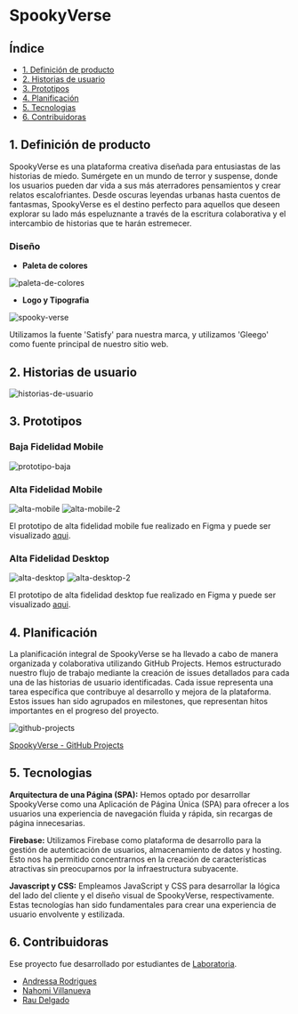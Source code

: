 # SpookyVerse

## Índice

* [1. Definición de producto](#1-definición-de-producto)
* [2. Historias de usuario](#2-historias-de-usuario)
* [3. Prototipos](#3-prototipos)
* [4. Planificación](#4-planificación)
* [5. Tecnologias](#5-tecnologias)
* [6. Contribuidoras](#6-contribuidoras)

## 1. Definición de producto

SpookyVerse es una plataforma creativa diseñada para entusiastas de las historias de miedo. Sumérgete en un mundo de terror y suspense, donde los usuarios pueden dar vida a sus más aterradores pensamientos y crear relatos escalofriantes. Desde oscuras leyendas urbanas hasta cuentos de fantasmas, SpookyVerse es el destino perfecto para aquellos que deseen explorar su lado más espeluznante a través de la escritura colaborativa y el intercambio de historias que te harán estremecer.

### Diseño

* **Paleta de colores**

![paleta-de-colores](/src/components/images/paleta-de-colores.png)

* **Logo y Tipografia**

![spooky-verse](/src/components/images/SpookyVerse-logo.PNG)

Utilizamos la fuente 'Satisfy' para nuestra marca, y utilizamos 'Gleego' como fuente principal de nuestro sitio web.

## 2. Historias de usuario

![historias-de-usuario](src/components/images/historias-de-usuario.PNG)

## 3. Prototipos

### Baja Fidelidad Mobile

![prototipo-baja](src/components/images/prototipo-baja.png)

### Alta Fidelidad Mobile

![alta-mobile](/src/components/images/alta-mobile.png)
![alta-mobile-2](/src/components/images/alta-mobile-2.png)

El prototipo de alta fidelidad mobile fue realizado en Figma y puede ser visualizado [aqui](https://www.figma.com/proto/6OQ7sGueUinMK5Hltycvg2/SpookyVerse?type=design&node-id=12-97&t=C3YBwwzevOZznih3-0&scaling=scale-down&page-id=0%3A1&starting-point-node-id=12%3A97&show-proto-sidebar=1).

### Alta Fidelidad Desktop

![alta-desktop](/src/components/images/alta-desktop.png)
![alta-desktop-2](/src/components/images/alta-desktop-2.png)

El prototipo de alta fidelidad desktop fue realizado en Figma y puede ser visualizado [aqui](https://www.figma.com/proto/6OQ7sGueUinMK5Hltycvg2/SpookyVerse?type=design&node-id=12-97&t=C3YBwwzevOZznih3-0&scaling=scale-down&page-id=0%3A1&starting-point-node-id=12%3A97&show-proto-sidebar=1).

## 4. Planificación

La planificación integral de SpookyVerse se ha llevado a cabo de manera organizada y colaborativa utilizando GitHub Projects. Hemos estructurado nuestro flujo de trabajo mediante la creación de issues detallados para cada una de las historias de usuario identificadas. Cada issue representa una tarea específica que contribuye al desarrollo y mejora de la plataforma. Estos issues han sido agrupados en milestones, que representan hitos importantes en el progreso del proyecto.

![github-projects](/src/components/images/github-projects.PNG)

[SpookyVerse - GitHub Projects](https://github.com/users/AndressaSRodrigues/projects/2/views/1)

## 5. Tecnologias

**Arquitectura de una Página (SPA):** Hemos optado por desarrollar SpookyVerse como una Aplicación de Página Única (SPA) para ofrecer a los usuarios una experiencia de navegación fluida y rápida, sin recargas de página innecesarias.

**Firebase:** Utilizamos Firebase como plataforma de desarrollo para la gestión de autenticación de usuarios, almacenamiento de datos y hosting. Esto nos ha permitido concentrarnos en la creación de características atractivas sin preocuparnos por la infraestructura subyacente.

**Javascript y CSS:** Empleamos JavaScript y CSS para desarrollar la lógica del lado del cliente y el diseño visual de SpookyVerse, respectivamente. Estas tecnologías han sido fundamentales para crear una experiencia de usuario envolvente y estilizada.

## 6. Contribuidoras

Ese proyecto fue desarrollado por estudiantes de [Laboratoria](https://github.com/Laboratoria).

* [Andressa Rodrigues](https://github.com/AndressaSRodrigues)
* [Nahomi Villanueva](https://github.com/NahomiVRojas)
* [Rau Delgado](https://github.com/raudelgado)
